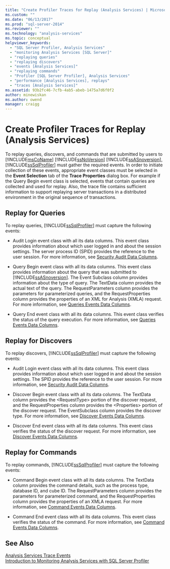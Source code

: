 ```yaml
---
title: "Create Profiler Traces for Replay (Analysis Services) | Microsoft Docs"
ms.custom: ""
ms.date: "06/13/2017"
ms.prod: "sql-server-2014"
ms.reviewer: ""
ms.technology: "analysis-services"
ms.topic: conceptual
helpviewer_keywords: 
  - "SQL Server Profiler, Analysis Services"
  - "monitoring Analysis Services [SQL Server]"
  - "replaying queries"
  - "replaying discovers"
  - "events [Analysis Services]"
  - "replaying commands"
  - "Profiler [SQL Server Profiler], Analysis Services"
  - "performance [Analysis Services], replays"
  - "traces [Analysis Services]"
ms.assetid: 93b2fc46-7cfb-4ab5-abeb-1475a7d6f0f2
author: minewiskan
ms.author: owend
manager: craigg
---
```

# Create Profiler Traces for Replay (Analysis Services)
  To replay queries, discovers, and commands that are submitted by users to [!INCLUDE[msCoName](../../includes/msconame-md.md)] [!INCLUDE[ssNoVersion](../../includes/ssnoversion-md.md)] [!INCLUDE[ssASnoversion](../../includes/ssasnoversion-md.md)], [!INCLUDE[ssSqlProfiler](../../includes/sssqlprofiler-md.md)] must gather the required events. In order to initiate collection of these events, appropriate event classes must be selected in the **Event Selection** tab of the **Trace Properties** dialog box. For example if the Query Begin event class is selected, events that contain queries are collected and used for replay. Also, the trace file contains sufficient information to support replaying server transactions in a distributed environment in the original sequence of transactions.  
  
## Replay for Queries  
 To replay queries, [!INCLUDE[ssSqlProfiler](../../includes/sssqlprofiler-md.md)] must capture the following events:  
  
-   Audit Login event class with all its data columns. This event class provides information about which user logged in and about the session settings. The server process ID (SPID) provides the reference to the user session. For more information, see [Security Audit Data Columns](https://docs.microsoft.com/bi-reference/trace-events/security-audit-data-columns).  
  
-   Query Begin event class with all its data columns. This event class provides information about the query that was submitted to [!INCLUDE[ssASnoversion](../../includes/ssasnoversion-md.md)]. The Event Subclass column provides information about the type of query. The TextData column provides the actual text of the query. The RequestParameters column provides the parameters for parameterized queries, and the RequestProperties column provides the properties of an XML for Analysis (XMLA) request. For more information, see [Queries Events Data Columns](https://docs.microsoft.com/bi-reference/trace-events/queries-events-data-columns).  
  
-   Query End event class with all its data columns. This event class verifies the status of the query execution. For more information, see [Queries Events Data Columns](https://docs.microsoft.com/bi-reference/trace-events/queries-events-data-columns).  
  
## Replay for Discovers  
 To replay discovers, [!INCLUDE[ssSqlProfiler](../../includes/sssqlprofiler-md.md)] must capture the following events:  
  
-   Audit Login event class with all its data columns. This event class provides information about which user logged in and about the session settings. The SPID provides the reference to the user session. For more information, see [Security Audit Data Columns](https://docs.microsoft.com/bi-reference/trace-events/security-audit-data-columns).  
  
-   Discover Begin event class with all its data columns. The TextData column provides the \<RequestType> portion of the discover request, and the RequestProperties column provides the \<Properties> portion of the discover request. The EventSubclass column provides the discover type. For more information, see [Discover Events Data Columns](https://docs.microsoft.com/bi-reference/trace-events/discover-events-data-columns).  
  
-   Discover End event class with all its data columns. This event class verifies the status of the discover request. For more information, see [Discover Events Data Columns](https://docs.microsoft.com/bi-reference/trace-events/discover-events-data-columns).  
  
## Replay for Commands  
 To replay commands, [!INCLUDE[ssSqlProfiler](../../includes/sssqlprofiler-md.md)] must capture the following events:  
  
-   Command Begin event class with all its data columns. The TextData column provides the command details, such as the process type, database ID, and cube ID. The RequestParameters column provides the parameters for parameterized command, and the RequestProperties column provides the properties of an XMLA request. For more information, see [Command Events Data Columns](https://docs.microsoft.com/bi-reference/trace-events/command-events-data-columns).  
  
-   Command End event class with all its data columns. This event class verifies the status of the command. For more information, see [Command Events Data Columns](https://docs.microsoft.com/bi-reference/trace-events/command-events-data-columns).  
  
## See Also  
 [Analysis Services Trace Events](https://docs.microsoft.com/bi-reference/trace-events/analysis-services-trace-events)   
 [Introduction to Monitoring Analysis Services with SQL Server Profiler](introduction-to-monitoring-analysis-services-with-sql-server-profiler.md)  
  
  
